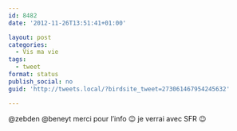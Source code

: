 ```yaml
---
id: 8482
date: '2012-11-26T13:51:41+01:00'

layout: post
categories:
  - Vis ma vie
tags:
  - tweet
format: status
publish_social: no
guid: 'http://tweets.local/?birdsite_tweet=273061467954245632'

---
```


@zebden @beneyt merci pour l’info 😉 je verrai avec SFR 😉